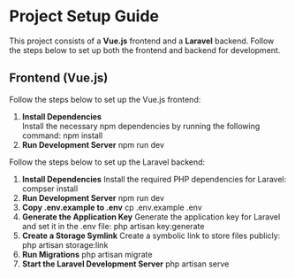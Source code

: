 # Project Setup Guide

This project consists of a **Vue.js** frontend and a **Laravel** backend. Follow the steps below to set up both the frontend and backend for development.

## Frontend (Vue.js)

Follow the steps below to set up the Vue.js frontend:

1. **Install Dependencies**  
   Install the necessary npm dependencies by running the following command:
   npm install
2. **Run Development Server**
   npm run dev

Follow the steps below to set up the Laravel backend:

1. **Install Dependencies**
   Install the required PHP dependencies for Laravel: 
   compser install
2. **Run Development Server**
   npm run dev
3. **Copy .env.example to .env**
   cp .env.example .env
4. **Generate the Application Key**
   Generate the application key for Laravel and set it in the .env file:
   php artisan key:generate
6. **Create a Storage Symlink**
   Create a symbolic link to store files publicly:
   php artisan storage:link
7. **Run Migrations**
   php artisan migrate
8. **Start the Laravel Development Server**
   php artisan serve
